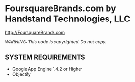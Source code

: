 # FoursquareBrands.com by Handstand Technologies, LLC

http://FoursquareBrands.com

*WARNING: This code is copyrighted.  Do not copy.*

## SYSTEM REQUIREMENTS

- Google App Engine 1.4.2 or Higher
- Objectify